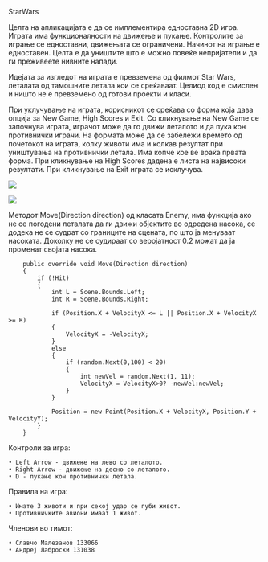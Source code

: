 StarWars

Целта на апликацијата е да се имплементира едноставна 2D игра. Играта има функционалности на движење и пукање.
Контролите за играње се едноставни, движењата се ограничени. Начинот на играње е едноставен.
Целта е да уништите што е можно повеќе непријатели и да ги преживеете нивните напади.

Идејата за изгледот на играта е превземена од филмот Star Wars, леталата од тамошните летала кои се среќаваат.
Целиод код е смислен и ништо не е превземено од готови проекти и класи.

При уклучување на играта, корисникот се среќава со форма која дава опција за New Game, High Scores и Exit.
Со кликнување на New Game се започнува играта, играчот може да го движи леталото и да пука кон противнички играчи.
На формата може да се забележи времето од почетокот на играта, колку животи има и колкав резултат при уништувања на противнички летала. Има копче кое ве враќа првата форма. При кликнување на High Scores дадена е листа на највисоки резултати. При кликнување на Exit играта се исклучува.

  ![](http://i.imgur.com/Vr5UHbx.png)

  ![](http://i.imgur.com/8kXxWVY.png)

Методот Move(Direction direction) од класата Enemy, има функција ако не се погодени леталата да ги движи објектите во одредена насока, се додека не се судрат со границите на сцената, по што ја менуваат насоката. Доколку не се судираат
со веројатност 0.2 можат да ја променат својата насока.


        public override void Move(Direction direction)
        {
            if (!Hit)
            {
                int L = Scene.Bounds.Left;
                int R = Scene.Bounds.Right;

                if (Position.X + VelocityX <= L || Position.X + VelocityX >= R)
                {
                    VelocityX = -VelocityX;
                }
                else
                {
                    if (random.Next(0,100) < 20)
                    {
                        int newVel = random.Next(1, 11);
                        VelocityX = VelocityX>0? -newVel:newVel;
                    }
                }

                Position = new Point(Position.X + VelocityX, Position.Y + VelocityY);
            }
        }


Контроли за игра:

    • Left Arrow - движење на лево со леталото.
    • Right Arrow - движење на десно со леталото.
    • D - пукање кон противнички летала.

Правила на игра:

    • Имате 3 животи и при секој удар се губи живот.
    • Противничките авиони имаат 1 живот.

Членови во тимот:
    
    • Славчо Малезанов 133066
    • Андреј Лаброски 131038
